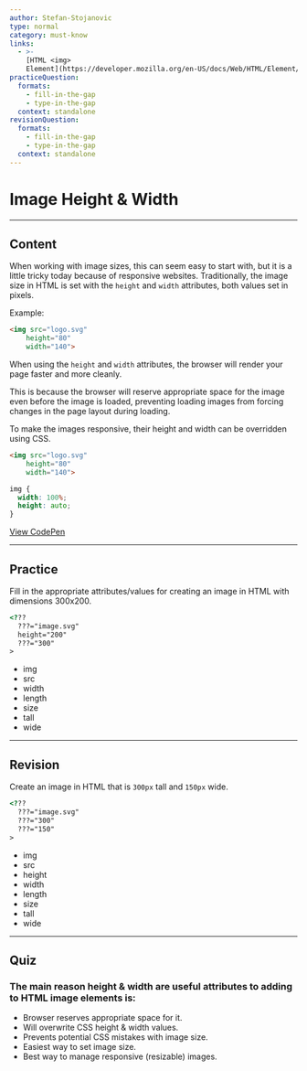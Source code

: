 ```yaml
---
author: Stefan-Stojanovic
type: normal
category: must-know
links:
  - >-
    [HTML <img>
    Element](https://developer.mozilla.org/en-US/docs/Web/HTML/Element/img){documentation}
practiceQuestion:
  formats:
    - fill-in-the-gap
    - type-in-the-gap
  context: standalone
revisionQuestion:
  formats:
    - fill-in-the-gap
    - type-in-the-gap
  context: standalone
---
```


# Image Height & Width


---

## Content

When working with image sizes, this can seem easy to start with, but it is a little tricky today because of responsive websites. Traditionally, the image size in HTML is set with the `height` and `width` attributes, both values set in pixels.

Example:

```html
<img src="logo.svg"
    height="80"
    width="140">
```

When using the `height` and `width` attributes, the browser will render your page faster and more cleanly.

This is because the browser will reserve appropriate space for the image even before the image is loaded, preventing loading images from forcing changes in the page layout during loading.

To make the images responsive, their height and width can be overridden using CSS.

```html
<img src="logo.svg"
    height="80"
    width="140">
```

```css
img {
  width: 100%;
  height: auto;
}
```

[View CodePen](https://codepen.io/enkidevs/pen/GBRLYE)


---

## Practice

Fill in the appropriate attributes/values for creating an image in HTML with dimensions 300x200.

```html
<???
  ???="image.svg" 
  height="200" 
  ???="300"
>
```

- img
- src
- width
- length
- size
- tall
- wide


---

## Revision

Create an image in HTML that is `300px` tall and `150px` wide. 

```html
<???
  ???="image.svg"
  ???="300"
  ???="150"
>
```

- img
- src
- height
- width
- length
- size
- tall
- wide


---

## Quiz

### The main reason height & width are useful attributes to adding to HTML image elements is:


- Browser reserves appropriate space for it.
- Will overwrite CSS height & width values.
- Prevents potential CSS mistakes with image size.
- Easiest way to set image size.
- Best way to manage responsive (resizable) images.

